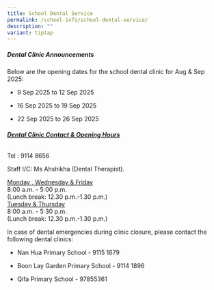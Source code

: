 ```yaml
---
title: School Dental Service
permalink: /school-info/school-dental-service/
description: ""
variant: tiptap
---
```

<h5>Dental Clinic Announcements</h5>
<p>Below are the opening dates for the school dental clinic for Aug &amp;
Sep 2025:</p>
<p></p>
<ul data-tight="true" class="tight">
<li>
<p>9 Sep 2025 to 12 Sep 2025</p>
</li>
<li>
<p>16 Sep 2025 to 19 Sep 2025</p>
</li>
<li>
<p>22 Sep 2025 to 26 Sep 2025</p>
</li>
</ul>
<p></p>
<h6><strong><u>Dental Clinic Contact &amp; Opening Hours</u></strong></h6>
<p>Tel : 9114 8656</p>
<p>Staff I/C: Ms Ahshikha (Dental Therapist).</p>
<p><u>Monday , Wednesday &amp; Friday </u>
<br>8:00 a.m. - 5:00 p.m.
<br>(Lunch break: 12.30 p.m.-1.30 p.m.)
<br><u>Tuesday &amp; Thursday </u>
<br>8:00 a.m. - 5:30 p.m.
<br>(Lunch break: 12.30 p.m.-1.30 p.m.)</p>
<p>In case of dental emergencies during clinic closure, please contact the
following dental clinics:</p>
<ul data-tight="true" class="tight">
<li>
<p>Nan Hua Primary School - 9115 1679</p>
</li>
<li>
<p>Boon Lay Garden Primary School - 9114 1896</p>
</li>
<li>
<p>Qifa Primary School - 97855361</p>
</li>
</ul>
<p></p>
<p></p>
<p></p>
<p></p>
<p></p>
<p></p>
<p></p>
<p></p>